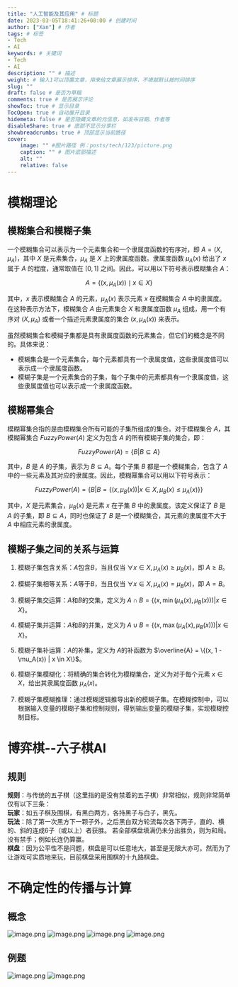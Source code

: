 ```yaml
---
title: "人工智能及其应用" # 标题
date: 2023-03-05T18:41:26+08:00 # 创建时间
author: ["Xan"] # 作者
tags: # 标签
- Tech 
- AI
keywords: # 关键词
- Tech 
- AI
description: "" # 描述
weight: # 输入1可以顶置文章，用来给文章展示排序，不填就默认按时间排序
slug: ""
draft: false # 是否为草稿
comments: true # 是否展示评论
showToc: true # 显示目录
TocOpen: true # 自动展开目录
hidemeta: false # 是否隐藏文章的元信息，如发布日期、作者等
disableShare: true # 底部不显示分享栏
showbreadcrumbs: true # 顶部显示当前路径
cover:
    image: "" #图片路径 例：posts/tech/123/picture.png
    caption: "" # 图片底部描述
    alt: ""
    relative: false
---
```


# 模糊理论
## 模糊集合和模糊子集
一个模糊集合可以表示为一个元素集合和一个隶属度函数的有序对，即 $A = (X, \mu_A)$，其中 $X$ 是元素集合，$\mu_A$ 是 $X$ 上的隶属度函数。隶属度函数 $\mu_A(x)$ 给出了 $x$ 属于 $A$ 的程度，通常取值在 $[0,1]$ 之间。因此，可以用以下符号表示模糊集合 $A$：

$$A = \{(x, \mu_A(x)) \mid x \in X\}$$

其中，$x$ 表示模糊集合 $A$ 的元素，$\mu_A(x)$ 表示元素 $x$ 在模糊集合 $A$ 中的隶属度。在这种表示方法下，模糊集合 $A$ 由元素集合 $X$ 和隶属度函数 $\mu_A$ 组成，用一个有序对 $(X, \mu_A)$ 或者一个描述元素隶属度的集合 ${ (x, \mu_A(x)) }$ 来表示。

虽然模糊集合和模糊子集都是具有隶属度函数的元素集合，但它们的概念是不同的。具体来说：

-   模糊集合是一个元素集合，每个元素都具有一个隶属度值，这些隶属度值可以表示成一个隶属度函数。
-   模糊子集是一个元素集合的子集，每个子集中的元素都具有一个隶属度值，这些隶属度值也可以表示成一个隶属度函数。
## 模糊幂集合
模糊幂集合指的是由模糊集合所有可能的子集所组成的集合。对于模糊集合 $A$，其模糊幂集合 $FuzzyPower(A)$ 定义为包含 $A$ 的所有模糊子集的集合，即：

$$FuzzyPower(A) = \{B | B \subseteq A\}$$

其中，$B$ 是 $A$ 的子集，表示为 $B \subseteq A$。每个子集 $B$ 都是一个模糊集合，包含了 $A$ 中的一些元素及其对应的隶属度。因此，模糊幂集合可以用以下符号表示：

$$FuzzyPower(A) = \{B | B = \{(x, \mu_B(x)) | x \in X, \mu_B(x) \leq \mu_A(x)\} \}$$

其中，$X$ 是元素集合，$\mu_B(x)$ 是元素 $x$ 在子集 $B$ 中的隶属度。该定义保证了 $B$ 是 $A$ 的子集，即 $B \subseteq A$，同时也保证了 $B$ 是一个模糊集合，其元素的隶属度不大于 $A$ 中相应元素的隶属度。
## 模糊子集之间的关系与运算
1.  模糊子集包含关系：$A$包含$B$，当且仅当 $\forall x \in X, \mu_A(x) \geq \mu_B(x)$，即 $A \geq B$。
    
2.  模糊子集相等关系：$A$等于$B$，当且仅当 $\forall x \in X, \mu_A(x) = \mu_B(x)$，即 $A = B$。
    
3.  模糊子集交运算：$A$和$B$的交集，定义为 $A \cap B = \{(x, \min(\mu_A(x), \mu_B(x))) | x \in X\}$。
    
4.  模糊子集并运算：$A$和$B$的并集，定义为 $A \cup B = \{(x, \max(\mu_A(x), \mu_B(x))) | x \in X\}$。
    
5.  模糊子集补运算：$A$的补集，定义为 $A$的补函数为 $\overline{A} = \{(x, 1 - \mu_A(x)) | x \in X\}$。
    
6.  模糊子集模糊化：将精确的集合转化为模糊集合，定义为对于每个元素 $x \in X$，给出其隶属度函数 $\mu_A(x)$。
    
7.  模糊子集模糊推理：通过模糊逻辑推导出新的模糊子集。在模糊控制中，可以根据输入变量的模糊子集和控制规则，得到输出变量的模糊子集，实现模糊控制目标。
# 博弈棋--六子棋AI
## 规则
**规则**：与传统的五子棋（这里指的是没有禁着的五子棋）非常相似，规则非常简单仅有以下三条：  
**玩家**：如五子棋及围棋，有黑白两方，各持黑子与白子，黑先。  
**玩法**：除了第一次黑方下一颗子外，之后黑白双方轮流每次各下两子，直的、横的、斜的连成6子（或以上）者获胜。 若全部棋盘填满仍未分出胜负，则为和局。 没有禁手；例如长连仍算赢。  
**棋盘**：因为公平性不是问题，棋盘是可以任意地大，甚至是无限大亦可。然而为了让游戏可实质地来玩，目前棋盘采用围棋的十九路棋盘。
# 不确定性的传播与计算
## 概念
![image.png](https://bu.dusays.com/2023/04/01/6427c4b0141fe.png)
![image.png](https://bu.dusays.com/2023/04/01/6427c4c3240f7.png)
![image.png](https://bu.dusays.com/2023/04/01/6427c4d620c18.png)
![image.png](https://bu.dusays.com/2023/04/01/6427c4e970c1f.png)

## 例题
![image.png](https://bu.dusays.com/2023/04/01/6427c4f855ca0.png)
![image.png](https://bu.dusays.com/2023/04/01/6427c4fc070f6.png)
